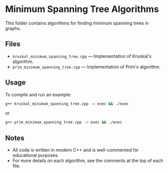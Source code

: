 # Minimum Spanning Tree Algorithms

This folder contains algorithms for finding minimum spanning trees in graphs.

## Files

- `kruskal_minimum_spanning_tree.cpp` — Implementation of Kruskal's algorithm.
- `prim_minimum_spanning_tree.cpp` — Implementation of Prim's algorithm.

## Usage

To compile and run an example:

```bash
g++ kruskal_minimum_spanning_tree.cpp -o exec && ./exec
```

or

```bash
g++ prim_minimum_spanning_tree.cpp -o exec && ./exec
```

## Notes

- All code is written in modern C++ and is well-commented for educational purposes.
- For more details on each algorithm, see the comments at the top of each file.

